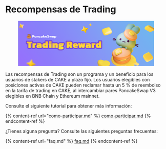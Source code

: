 # Recompensas de Trading

<figure><img src="../../.gitbook/assets/image.png" alt=""><figcaption></figcaption></figure>

Las recompensas de Trading son un programa y un beneficio para los usuarios de stakers de CAKE a plazo fijo. Los usuarios elegibles con posiciones activas de CAKE pueden reclamar hasta un 5 % de reembolso en la tarifa de trading en CAKE, al intercambiar pares PancakeSwap V3 elegibles en BNB Chain y Ethereum mainnet.&#x20;

Consulte el siguiente tutorial para obtener más información:

{% content-ref url="como-participar.md" %}
[como-participar.md](como-participar.md)
{% endcontent-ref %}

¿Tienes alguna pregunta? Consulte las siguientes preguntas frecuentes:

{% content-ref url="faq.md" %}
[faq.md](faq.md)
{% endcontent-ref %}
